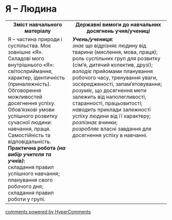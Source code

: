 <div id="hypercomments_widget" class="js-hypercomments-widget invisible"></div>

Я – Людина
=============================================
<table>
  <tr>
    <td width="40%" align="center"><b>Зміст навчального матеріалу<b></td>
    <td width="60%" align="center"><b>Державні вимоги до навчальних досягнень учня/учениці</b></td>
  </tr>
  <tr>
    <td width="40%" style="vertical-align:top !important;">
Я – частина природи і суспільства. Моє зовнішнє «Я».  <br>
Складові мого внутрішнього «Я»: світосприймання, характер, ідентичність (приналежність). <br>
Обговорення можливостей досягнення успіху. <br>
Обов’язкові умови успішного розвитку сучасної людини: навчання, праця.<br>
Самостійність та відповідальність.<br>
    <b>Практична робота <i>(на вибір учителя та  учнів)</i>:</b><br>
складання правил успішного навчання;<br>
планування свого робочого дня;<br>
складання правил роботи у групі.
    </td>
    <td width="60%" style="vertical-align:top !important;">
    <i><b>Учень/учениця:</b></i><br>
<i>знає</i> що відрізняє людину від тварини (мислення, мова, праця); роль суспільних груп для розвитку (сім’я, дитячий колектив, друзі);<br>
<i>володіє</i> прийомами планування робочого часу, тренування уваги, зосередженості, запам’ятовування;<br>
<i>розуміє</i>, що досягнення мети залежить від наполегливості, старанності, працьовитості;<br>
<i>наводить</i> приклади залежності успіху людини від її характеру;<br>
<i>розпізнає</i> вчинки;<br>
<i>розробляє</i> власні завдання для досягнення успіху в навчанні.
    </td>
  </tr>
</table>

<div class="js-hypercomments-container">
<a href="http://hypercomments.com" class="hc-link" title="comments widget">comments powered by HyperComments</a>
</div>